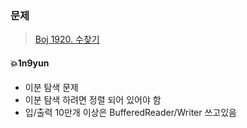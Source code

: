 ### 문제
> [Boj 1920. 수찾기](https://www.acmicpc.net/problem/1920)



#### :boom:1n9yun

* 이분 탐색 문제
* 이분 탐색 하려면 정렬 되어 있어야 함
* 입/출력 10만개 이상은 BufferedReader/Writer 쓰고있음